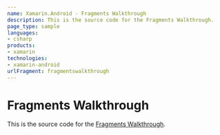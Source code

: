 ```yaml
---
name: Xamarin.Android - Fragments Walkthrough
description: This is the source code for the Fragments Walkthrough.
page_type: sample
languages:
- csharp
products:
- xamarin
technologies:
- xamarin-android
urlFragment: fragmentswalkthrough
---
```

# Fragments Walkthrough

This is the source code for the 
[Fragments Walkthrough](http://developer.xamarin.com/guides/android/platform_features/fragments/fragments_walkthrough/). 

